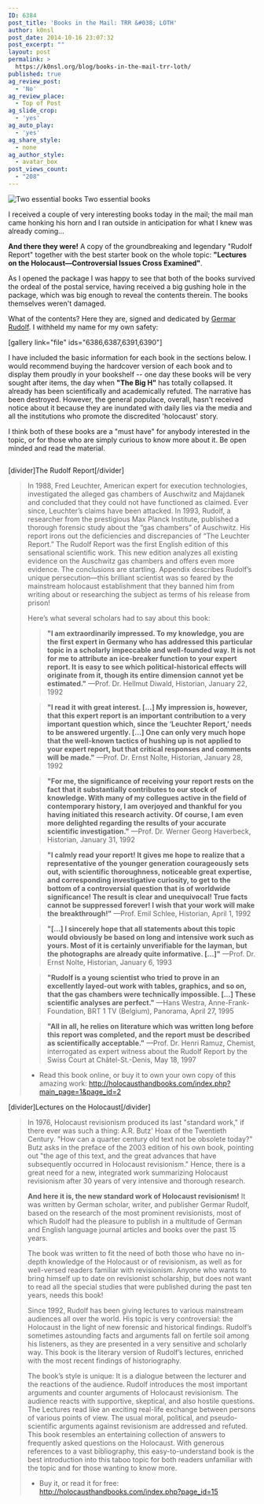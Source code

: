 ```yaml
---
ID: 6384
post_title: 'Books in the Mail: TRR &#038; LOTH'
author: k0nsl
post_date: 2014-10-16 23:07:32
post_excerpt: ""
layout: post
permalink: >
  https://k0nsl.org/blog/books-in-the-mail-trr-loth/
published: true
ag_review_post:
  - 'No'
ag_review_place:
  - Top of Post
ag_slide_crop:
  - 'yes'
ag_auto_play:
  - 'yes'
ag_share_style:
  - none
ag_author_style:
  - avatar_box
post_views_count:
  - "208"
---
```

<div class="centered-image">
<div class="frame-border"></div>
<img src="/blog/k1/themes/hiero/timthumb.php?src=https://k0nsl.org/blog/k1/uploads/2014/10/trr-loh06_k0nsl.jpg&amp;w=390&amp;h=250&amp;zc=1&amp;q=100" alt="Two essential books">
<span class="caption-text">Two essential books</span>
</div>

I received a couple of very interesting books today in the mail; the mail man came honking his horn and I ran outside in anticipation for what I knew was already coming...

<strong>And there they were!</strong> A copy of the groundbreaking and legendary "Rudolf Report" together with the best starter book on the whole topic: <strong>"Lectures on the Holocaust—Controversial Issues Cross Examined"</strong>.

As I opened the package I was happy to see that both of the books survived the ordeal of the postal service, having received a big gushing hole in the package, which was big enough to reveal the contents therein. The books themselves weren't damaged.

What of the contents? Here they are, signed and dedicated by <a href="http://germarrudolf.com/" target="_blank">Germar Rudolf</a>. I withheld my name for my own safety:

[gallery link="file" ids="6386,6387,6391,6390"]

I have included the basic information for each book in the sections below. I would recommend buying the hardcover version of each book and to display them proudly in your bookshelf -- one day these books will be very sought after items, the day when <strong>"The Big H"</strong> has totally collapsed. It already has been scientifically and academically refuted. The narrative has been destroyed. However, the general populace, overall, hasn't received notice about it because they are inundated with daily lies via the media and all the institutions who promote the discredited 'holocaust' story.

I think both of these books are a "must have" for anybody interested in the topic, or for those who are simply curious to know more about it. Be open minded and read the material.

<img class='wpml_ico' alt='' src='https://k0nsl.org/blog/k1/plugins/wp-monalisa/icons/wpml_good.gif' />

[divider]The Rudolf Report[/divider]

<blockquote>In 1988, Fred Leuchter, American expert for execution technologies, investigated the alleged gas chambers of Auschwitz and Majdanek and concluded that they could not have functioned as claimed. Ever since, Leuchter’s claims have been attacked. In 1993, Rudolf, a researcher from the prestigious Max Planck Institute, published a thorough forensic study about the “gas chambers” of Auschwitz. His report irons out the deficiencies and discrepancies of “The Leuchter Report.” The Rudolf Report was the first English edition of this sensational scientific work. This new edition analyzes all existing evidence on the Auschwitz gas chambers and offers even more evidence. The conclusions are startling. Appendix describes Rudolf’s unique persecution—this brilliant scientist was so feared by the mainstream holocaust establishment that they banned him from writing about or researching the subject as terms of his release from prison!

Here’s what several scholars had to say about this book:

<blockquote><strong>"I am extraordinarily impressed. To my knowledge, you are the first expert in Germany who has addressed this particular topic in a scholarly impeccable and well-founded way. It is not for me to attribute an ice-breaker function to your expert report. It is easy to see which political-historical effects will originate from it, though its entire dimension cannot yet be estimated."</strong> —Prof. Dr. Hellmut Diwald, Historian, January 22, 1992</blockquote>

<blockquote><strong>"I read it with great interest. [...] My impression is, however, that this expert report is an important contribution to a very important question which, since the ‘Leuchter Report,’ needs to be answered urgently. [...] One can only very much hope that the well-known tactics of hushing up is not applied to your expert report, but that critical responses and comments will be made."</strong> —Prof. Dr. Ernst Nolte, Historian, January 28, 1992</blockquote>

<blockquote><strong>"For me, the significance of receiving your report rests on the fact that it substantially contributes to our stock of knowledge. With many of my collegues active in the field of contemporary history, I am overjoyed and thankful for you having initiated this research activity. Of course, I am even more delighted regarding the results of your accurate scientific investigation."</strong> —Prof. Dr. Werner Georg Haverbeck, Historian, January 31, 1992</blockquote>

<blockquote><strong>"I calmly read your report! It gives me hope to realize that a representative of the younger generation courageously sets out, with scientific thoroughness, noticeable great expertise, and corresponding investigative curiosity, to get to the bottom of a controversial question that is of worldwide significance! The result is clear and unequivocal! True facts cannot be suppressed forever! I wish that your work will make the breakthrough!"</strong> —Prof. Emil Schlee, Historian, April 1, 1992</blockquote>

<blockquote><strong>"[...] I sincerely hope that all statements about this topic would obviously be based on long and intensive work such as yours. Most of it is certainly unverifiable for the layman, but the photographs are already quite informative. [...]"</strong> —Prof. Dr. Ernst Nolte, Historian, January 6, 1993</blockquote>

<blockquote><strong>"Rudolf is a young scientist who tried to prove in an excellently layed-out work with tables, graphics, and so on, that the gas chambers were technically impossible. [...] These scientific analyses are perfect."</strong> —Hans Westra, Anne-Frank-Foundation, BRT 1 TV (Belgium), Panorama, April 27, 1995</blockquote>

<blockquote><strong>"All in all, he relies on literature which was written long before this report was completed, and the report must be described as scientifically acceptable."</strong> —Prof. Dr. Henri Ramuz, Chemist, interrogated as expert witness about the Rudolf Report by the Swiss Court at Châtel-St.-Denis, May 18, 1997</blockquote>

<ul class="list-2">
<li>Read this book online, or buy it to own your own copy of this amazing work: <a href="http://holocausthandbooks.com/index.php?main_page=1&page_id=2" title="The Rudolf Report" target="_blank">http://holocausthandbooks.com/index.php?main_page=1&page_id=2</a></li>
</ul>
</blockquote>

[divider]Lectures on the Holocaust[/divider]

<blockquote>In 1976, Holocaust revisionism produced its last "standard work," if there ever was such a thing: A.R. Butz' Hoax of the Twentieth Century. "How can a quarter century old text not be obsolete today?" Butz asks in the preface of the 2003 edition of his own book, pointing out "the age of this text, and the great advances that have subsequently occurred in Holocaust revisionism." Hence, there is a great need for a new, integrated work summarizing Holocaust revisionism after 30 years of very intensive and thorough research.

<strong>And here it is, the new standard work of Holocaust revisionism!</strong> It was written by German scholar, writer, and publisher Germar Rudolf, based on the research of the most prominent revisionists, most of which Rudolf had the pleasure to publish in a multitude of German and English language journal articles and books over the past 15 years.

The book was written to fit the need of both those who have no in-depth knowledge of the Holocaust or of revisionism, as well as for well-versed readers familiar with revisionism. Anyone who wants to bring himself up to date on revisionist scholarship, but does not want to read all the special studies that were published during the past ten years, needs this book!

Since 1992, Rudolf has been giving lectures to various mainstream audiences all over the world. His topic is very controversial: the Holocaust in the light of new forensic and historical findings. Rudolf’s sometimes astounding facts and arguments fall on fertile soil among his listeners, as they are presented in a very sensitive and scholarly way. This book is the literary version of Rudolf’s lectures, enriched with the most recent findings of historiography.

The book’s style is unique: It is a dialogue between the lecturer and the reactions of the audience. Rudolf introduces the most important arguments and counter arguments of Holocaust revisionism. The audience reacts with supportive, skeptical, and also hostile questions. The Lectures read like an exciting real-life exchange between persons of various points of view. The usual moral, political, and pseudo-scientific arguments against revisionism are addressed and refuted. This book resembles an entertaining collection of answers to frequently asked questions on the Holocaust. With generous references to a vast bibliography, this easy-to-understand book is the best introduction into this taboo topic for both readers unfamiliar with the topic and for those wanting to know more.

<ul class="list-2">
<li>Buy it, or read it for free: <a href="http://holocausthandbooks.com/index.php?page_id=15" title="Lectures on the Holocaust" target="_blank">http://holocausthandbooks.com/index.php?page_id=15</a></li>
</ul>
</blockquote>
